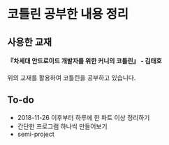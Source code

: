 # 코틀린 공부한 내용 정리

## 사용한 교재

<B><H4>『차세대 안드로이드 개발자를 위한 커니의 코틀린』 - 김태호</B></H4>
위의 교재를 활용하여 코틀린을 공부하고 있습니다.

## To-do
- 2018-11-26 이후부터 하루에 한 파트 이상 정리하기
- 간단한 프로그램 하나씩 만들어보기
- semi-project
